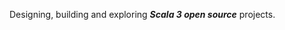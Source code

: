 Designing, building and exploring ***Scala 3 open source*** projects.

<!-- Top Github commit number: ***13,929*** -->

<!-- ![Stats](https://github-readme-stats.vercel.app/api?username=objektwerks&show_icons=true&hide_border=true) -->
